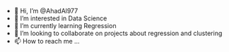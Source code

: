 - 👋 Hi, I’m @AhadAl977
- 👀 I’m interested in Data Science
- 🌱 I’m currently learning Regression 
- 💞️ I’m looking to collaborate on projects about regression and clustering
- 📫 How to reach me ...

<!---
AhadAl977/AhadAl977 is a ✨ special ✨ repository because its `README.md` (this file) appears on your GitHub profile.
You can click the Preview link to take a look at your changes.
--->

